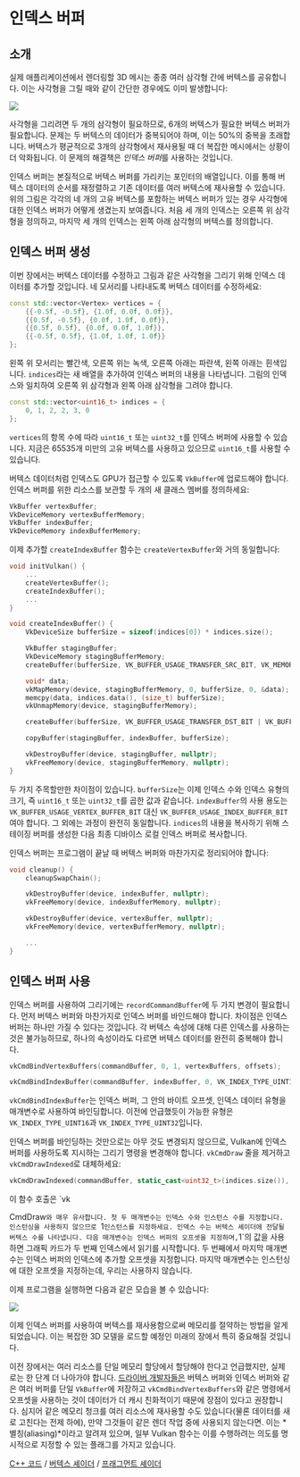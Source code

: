 # 인덱스 버퍼

## 소개

실제 애플리케이션에서 렌더링할 3D 메시는 종종 여러 삼각형 간에 버텍스를 공유합니다. 이는 사각형을 그릴 때와 같이 간단한 경우에도 이미 발생합니다:

![](/images/vertex_vs_index.svg)

사각형을 그리려면 두 개의 삼각형이 필요하므로, 6개의 버텍스가 필요한 버텍스 버퍼가 필요합니다. 문제는 두 버텍스의 데이터가 중복되어야 하며, 이는 50%의 중복을 초래합니다. 버텍스가 평균적으로 3개의 삼각형에서 재사용될 때 더 복잡한 메시에서는 상황이 더 악화됩니다. 이 문제의 해결책은 *인덱스 버퍼*를 사용하는 것입니다.

인덱스 버퍼는 본질적으로 버텍스 버퍼를 가리키는 포인터의 배열입니다. 이를 통해 버텍스 데이터의 순서를 재정렬하고 기존 데이터를 여러 버텍스에 재사용할 수 있습니다. 위의 그림은 각각의 네 개의 고유 버텍스를 포함하는 버텍스 버퍼가 있는 경우 사각형에 대한 인덱스 버퍼가 어떻게 생겼는지 보여줍니다. 처음 세 개의 인덱스는 오른쪽 위 삼각형을 정의하고, 마지막 세 개의 인덱스는 왼쪽 아래 삼각형의 버텍스를 정의합니다.

## 인덱스 버퍼 생성

이번 장에서는 버텍스 데이터를 수정하고 그림과 같은 사각형을 그리기 위해 인덱스 데이터를 추가할 것입니다. 네 모서리를 나타내도록 버텍스 데이터를 수정하세요:

```c++
const std::vector<Vertex> vertices = {
    {{-0.5f, -0.5f}, {1.0f, 0.0f, 0.0f}},
    {{0.5f, -0.5f}, {0.0f, 1.0f, 0.0f}},
    {{0.5f, 0.5f}, {0.0f, 0.0f, 1.0f}},
    {{-0.5f, 0.5f}, {1.0f, 1.0f, 1.0f}}
};
```

왼쪽 위 모서리는 빨간색, 오른쪽 위는 녹색, 오른쪽 아래는 파란색, 왼쪽 아래는 흰색입니다. `indices`라는 새 배열을 추가하여 인덱스 버퍼의 내용을 나타냅니다. 그림의 인덱스와 일치하여 오른쪽 위 삼각형과 왼쪽 아래 삼각형을 그려야 합니다.

```c++
const std::vector<uint16_t> indices = {
    0, 1, 2, 2, 3, 0
};
```

`vertices`의 항목 수에 따라 `uint16_t` 또는 `uint32_t`를 인덱스 버퍼에 사용할 수 있습니다. 지금은 65535개 미만의 고유 버텍스를 사용하고 있으므로 `uint16_t`를 사용할 수 있습니다.

버텍스 데이터처럼 인덱스도 GPU가 접근할 수 있도록 `VkBuffer`에 업로드해야 합니다. 인덱스 버퍼를 위한 리소스를 보관할 두 개의 새 클래스 멤버를 정의하세요:

```c++
VkBuffer vertexBuffer;
VkDeviceMemory vertexBufferMemory;
VkBuffer indexBuffer;
VkDeviceMemory indexBufferMemory;
```

이제 추가할 `createIndexBuffer` 함수는 `createVertexBuffer`와 거의 동일합니다:

```c++
void initVulkan() {
    ...
    createVertexBuffer();
    createIndexBuffer();
    ...
}

void createIndexBuffer() {
    VkDeviceSize bufferSize = sizeof(indices[0]) * indices.size();

    VkBuffer stagingBuffer;
    VkDeviceMemory stagingBufferMemory;
    createBuffer(bufferSize, VK_BUFFER_USAGE_TRANSFER_SRC_BIT, VK_MEMORY_PROPERTY_HOST_VISIBLE_BIT | VK_MEMORY_PROPERTY_HOST_COHERENT_BIT, stagingBuffer, stagingBufferMemory);

    void* data;
    vkMapMemory(device, stagingBufferMemory, 0, bufferSize, 0, &data);
    memcpy(data, indices.data(), (size_t) bufferSize);
    vkUnmapMemory(device, stagingBufferMemory);

    createBuffer(bufferSize, VK_BUFFER_USAGE_TRANSFER_DST_BIT | VK_BUFFER_USAGE_INDEX_BUFFER_BIT, VK_MEMORY_PROPERTY_DEVICE_LOCAL_BIT, indexBuffer, indexBufferMemory);

    copyBuffer(stagingBuffer, indexBuffer, bufferSize);

    vkDestroyBuffer(device, stagingBuffer, nullptr);
    vkFreeMemory(device, stagingBufferMemory, nullptr);
}
```

두 가지 주목할만한 차이점이 있습니다. `bufferSize`는 이제 인덱스 수와 인덱스 유형의 크기, 즉 `uint16_t` 또는 `uint32_t`를 곱한 값과 같습니다. `indexBuffer`의 사용 용도는 `VK_BUFFER_USAGE_VERTEX_BUFFER_BIT` 대신 `VK_BUFFER_USAGE_INDEX_BUFFER_BIT`여야 합니다. 그 외에는 과정이 완전히 동일합니다. `indices`의 내용을 복사하기 위해 스테이징 버퍼를 생성한 다음 최종 디바이스 로컬 인덱스 버퍼로 복사합니다.

인덱스 버퍼는 프로그램이 끝날 때 버텍스 버퍼와 마찬가지로 정리되어야 합니다:

```c++
void cleanup() {
    cleanupSwapChain();

    vkDestroyBuffer(device, indexBuffer, nullptr);
    vkFreeMemory(device, indexBufferMemory, nullptr);

    vkDestroyBuffer(device, vertexBuffer, nullptr);
    vkFreeMemory(device, vertexBufferMemory, nullptr);

    ...
}
```

## 인덱스 버퍼 사용

인덱스 버퍼를 사용하여 그리기에는 `recordCommandBuffer`에 두 가지 변경이 필요합니다. 먼저 버텍스 버퍼와 마찬가지로 인덱스 버퍼를 바인드해야 합니다. 차이점은 인덱스 버퍼는 하나만 가질 수 있다는 것입니다. 각 버텍스 속성에 대해 다른 인덱스를 사용하는 것은 불가능하므로, 하나의 속성이라도 다르면 버텍스 데이터를 완전히 중복해야 합니다.

```c++
vkCmdBindVertexBuffers(commandBuffer, 0, 1, vertexBuffers, offsets);

vkCmdBindIndexBuffer(commandBuffer, indexBuffer, 0, VK_INDEX_TYPE_UINT16);
```

`vkCmdBindIndexBuffer`는 인덱스 버퍼, 그 안의 바이트 오프셋, 인덱스 데이터 유형을 매개변수로 사용하여 바인딩합니다. 이전에 언급했듯이 가능한 유형은 `VK_INDEX_TYPE_UINT16`과 `VK_INDEX_TYPE_UINT32`입니다.

인덱스 버퍼를 바인딩하는 것만으로는 아무 것도 변경되지 않으므로, Vulkan에 인덱스 버퍼를 사용하도록 지시하는 그리기 명령을 변경해야 합니다. `vkCmdDraw` 줄을 제거하고 `vkCmdDrawIndexed`로 대체하세요:

```c++
vkCmdDrawIndexed(commandBuffer, static_cast<uint32_t>(indices.size()), 1, 0, 0, 0);
```

이 함수 호출은 `vk

CmdDraw`와 매우 유사합니다. 첫 두 매개변수는 인덱스 수와 인스턴스 수를 지정합니다. 인스턴싱을 사용하지 않으므로 `1` 인스턴스를 지정하세요. 인덱스 수는 버텍스 셰이더에 전달될 버텍스 수를 나타냅니다. 다음 매개변수는 인덱스 버퍼의 오프셋을 지정하며, `1`의 값을 사용하면 그래픽 카드가 두 번째 인덱스에서 읽기를 시작합니다. 두 번째에서 마지막 매개변수는 인덱스 버퍼의 인덱스에 추가할 오프셋을 지정합니다. 마지막 매개변수는 인스턴싱에 대한 오프셋을 지정하는데, 우리는 사용하지 않습니다.

이제 프로그램을 실행하면 다음과 같은 모습을 볼 수 있습니다:

![](/images/indexed_rectangle.png)

이제 인덱스 버퍼를 사용하여 버텍스를 재사용함으로써 메모리를 절약하는 방법을 알게 되었습니다. 이는 복잡한 3D 모델을 로드할 예정인 미래의 장에서 특히 중요해질 것입니다.

이전 장에서는 여러 리소스를 단일 메모리 할당에서 할당해야 한다고 언급했지만, 실제로는 한 단계 더 나아가야 합니다. [드라이버 개발자들은](https://developer.nvidia.com/vulkan-memory-management) 버텍스 버퍼와 인덱스 버퍼와 같은 여러 버퍼를 단일 `VkBuffer`에 저장하고 `vkCmdBindVertexBuffers`와 같은 명령에서 오프셋을 사용하는 것이 데이터가 더 캐시 친화적이기 때문에 장점이 있다고 권장합니다. 심지어 같은 메모리 청크를 여러 리소스에 재사용할 수도 있습니다(물론 데이터를 새로 고친다는 전제 하에), 만약 그것들이 같은 렌더 작업 중에 사용되지 않는다면. 이는 *별칭(aliasing)*이라고 알려져 있으며, 일부 Vulkan 함수는 이를 수행하려는 의도를 명시적으로 지정할 수 있는 플래그를 가지고 있습니다.

[C++ 코드](/code/21_index_buffer.cpp) /
[버텍스 셰이더](/code/18_shader_vertexbuffer.vert) /
[프래그먼트 셰이더](/code/18_shader_vertexbuffer.frag)